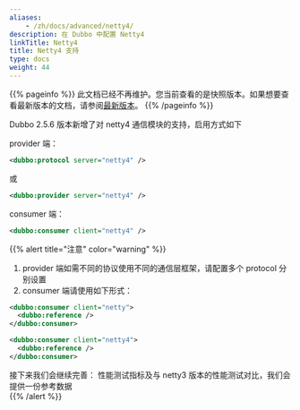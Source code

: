 ```yaml
---
aliases:
    - /zh/docs/advanced/netty4/
description: 在 Dubbo 中配置 Netty4
linkTitle: Netty4
title: Netty4 支持
type: docs
weight: 44
---
```




{{% pageinfo %}} 此文档已经不再维护。您当前查看的是快照版本。如果想要查看最新版本的文档，请参阅[最新版本](/zh-cn/docs3-v2/java-sdk/reference-manual/config/properties/#protocol)。
{{% /pageinfo %}}

Dubbo 2.5.6 版本新增了对 netty4 通信模块的支持，启用方式如下

provider 端：
```xml
<dubbo:protocol server="netty4" />
```

或

```xml
<dubbo:provider server="netty4" />
```

consumer 端：
```xml
<dubbo:consumer client="netty4" />

```

{{% alert title="注意" color="warning" %}}
1. provider 端如需不同的协议使用不同的通信层框架，请配置多个 protocol 分别设置
2. consumer 端请使用如下形式：

```xml
<dubbo:consumer client="netty">
  <dubbo:reference />
</dubbo:consumer>
```

```xml
<dubbo:consumer client="netty4">
  <dubbo:reference />
</dubbo:consumer>
```

接下来我们会继续完善： 性能测试指标及与 netty3 版本的性能测试对比，我们会提供一份参考数据  
{{% /alert %}}